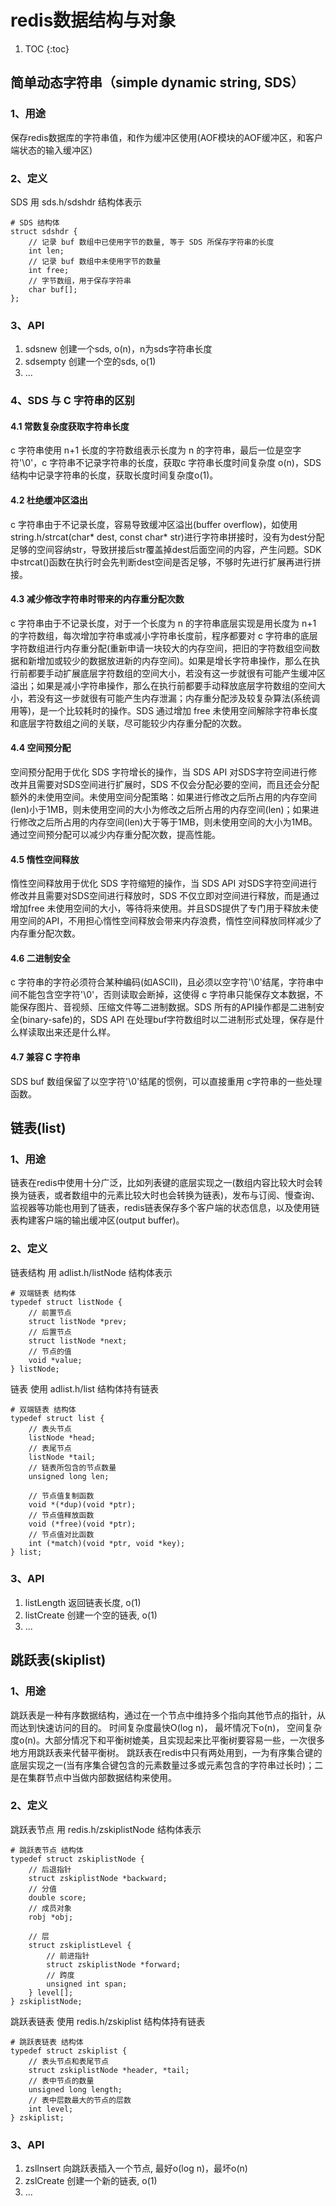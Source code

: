 # redis数据结构与对象
1. TOC
{:toc}
## 简单动态字符串（simple dynamic string, SDS）
### 1、用途
保存redis数据库的字符串值，和作为缓冲区使用(AOF模块的AOF缓冲区，和客户端状态的输入缓冲区)
### 2、定义
SDS 用 sds.h/sdshdr 结构体表示

    # SDS 结构体
    struct sdshdr {
        // 记录 buf 数组中已使用字节的数量, 等于 SDS 所保存字符串的长度
        int len;
        // 记录 buf 数组中未使用字节的数量
        int free;
        // 字节数组，用于保存字符串
        char buf[];
    };
   
### 3、API

1. sdsnew 创建一个sds, o(n)，n为sds字符串长度
2. sdsempty 创建一个空的sds, o(1)
3. ...

### 4、SDS 与 C 字符串的区别
#### 4.1 常数复杂度获取字符串长度
  c 字符串使用 n+1 长度的字符数组表示长度为 n 的字符串，最后一位是空字符'\0'，c 字符串不记录字符串的长度，获取c 字符串长度时间复杂度 o(n)，SDS 结构中记录字符串的长度，获取长度时间复杂度o(1)。
#### 4.2 杜绝缓冲区溢出
  c 字符串由于不记录长度，容易导致缓冲区溢出(buffer overflow)，如使用string.h/strcat(char* dest, const char* str)进行字符串拼接时，没有为dest分配足够的空间容纳str，导致拼接后str覆盖掉dest后面空间的内容，产生问题。SDK 中strcat()函数在执行时会先判断dest空间是否足够，不够时先进行扩展再进行拼接。
#### 4.3 减少修改字符串时带来的内存重分配次数
  c 字符串由于不记录长度，对于一个长度为 n 的字符串底层实现是用长度为 n+1 的字符数组，每次增加字符串或减小字符串长度前，程序都要对 c 字符串的底层字符数组进行内存重分配(重新申请一块较大的内存空间，把旧的字符数组空间数据和新增加或较少的数据放进新的内存空间)。如果是增长字符串操作，那么在执行前都要手动扩展底层字符数组的空间大小，若没有这一步就很有可能产生缓冲区溢出；如果是减小字符串操作，那么在执行前都要手动释放底层字符数组的空间大小，若没有这一步就很有可能产生内存泄漏；内存重分配涉及较复杂算法(系统调用等)，是一个比较耗时的操作。SDS 通过增加 free 未使用空间解除字符串长度和底层字符数组之间的关联，尽可能较少内存重分配的次数。
#### 4.4 空间预分配
  空间预分配用于优化 SDS 字符增长的操作，当 SDS API 对SDS字符空间进行修改并且需要对SDS空间进行扩展时，SDS 不仅会分配必要的空间，而且还会分配额外的未使用空间。未使用空间分配策略：如果进行修改之后所占用的内存空间(len)小于1MB，则未使用空间的大小为修改之后所占用的内存空间(len)；如果进行修改之后所占用的内存空间(len)大于等于1MB，则未使用空间的大小为1MB。通过空间预分配可以减少内存重分配次数，提高性能。
#### 4.5 惰性空间释放
  惰性空间释放用于优化 SDS 字符缩短的操作，当 SDS API 对SDS字符空间进行修改并且需要对SDS空间进行释放时，SDS 不仅立即对空间进行释放，而是通过增加free 未使用空间的大小，等待将来使用。并且SDS提供了专门用于释放未使用空间的API，不用担心惰性空间释放会带来内存浪费，惰性空间释放同样减少了内存重分配次数。
#### 4.6 二进制安全
  c 字符串的字符必须符合某种编码(如ASCII)，且必须以空字符'\0'结尾，字符串中间不能包含空字符'\0'，否则读取会断掉，这使得 c 字符串只能保存文本数据，不能保存图片、音视频、压缩文件等二进制数据。SDS 所有的API操作都是二进制安全(binary-safe)的，SDS API 在处理buf字符数组时以二进制形式处理，保存是什么样读取出来还是什么样。
#### 4.7 兼容 C 字符串
  SDS buf 数组保留了以空字符'\0'结尾的惯例，可以直接重用 c字符串的一些处理函数。
  
## 链表(list)
### 1、用途
链表在redis中使用十分广泛，比如列表键的底层实现之一(数组内容比较大时会转换为链表，或者数组中的元素比较大时也会转换为链表)，发布与订阅、慢查询、监视器等功能也用到了链表，redis链表保存多个客户端的状态信息，以及使用链表构建客户端的输出缓冲区(output buffer)。          
### 2、定义
链表结构 用 adlist.h/listNode 结构体表示

    # 双端链表 结构体
    typedef struct listNode {
        // 前置节点
        struct listNode *prev;
        // 后置节点
        struct listNode *next;
        // 节点的值
        void *value;
    } listNode;
    
链表 使用 adlist.h/list 结构体持有链表

    # 双端链表 结构体
    typedef struct list {
        // 表头节点
        listNode *head;
        // 表尾节点
        listNode *tail;
        // 链表所包含的节点数量
        unsigned long len;
        
        // 节点值复制函数
        void *(*dup)(void *ptr);
        // 节点值释放函数
        void (*free)(void *ptr);
        // 节点值对比函数
        int (*match)(void *ptr, void *key);
    } list;
    
### 3、API

1. listLength 返回链表长度, o(1)
2. listCreate 创建一个空的链表, o(1)
3. ...

## 跳跃表(skiplist)
### 1、用途
跳跃表是一种有序数据结构，通过在一个节点中维持多个指向其他节点的指针，从而达到快速访问的目的。 时间复杂度最快O(log n)， 最坏情况下o(n)， 空间复杂度o(n)。大部分情况下和平衡树媲美，且实现起来比平衡树要容易一些，一次很多地方用跳跃表来代替平衡树。 跳跃表在redis中只有两处用到，一为有序集合键的底层实现之一(当有序集合键包含的元素数量过多或元素包含的字符串过长时)；二是在集群节点中当做内部数据结构来使用。 
### 2、定义
跳跃表节点 用 redis.h/zskiplistNode 结构体表示

    # 跳跃表节点 结构体
    typedef struct zskiplistNode {
        // 后退指针
        struct zskiplistNode *backward;
        // 分值
        double score;   
        // 成员对象
        robj *obj;
        
        // 层
        struct zskiplistLevel {
            // 前进指针
            struct zskiplistNode *forward;
            // 跨度
            unsigned int span;
        } level[];
    } zskiplistNode;
    
跳跃表链表 使用 redis.h/zskiplist 结构体持有链表

    # 跳跃表链表 结构体
    typedef struct zskiplist {
        // 表头节点和表尾节点
        struct zskiplistNode *header, *tail;
        // 表中节点的数量
        unsigned long length;
        // 表中层数最大的节点的层数
        int level;
    } zskiplist;
    
### 3、API

1. zslInsert 向跳跃表插入一个节点, 最好o(log n)，最坏o(n)
2. zslCreate 创建一个新的链表, o(1)
3. ...



